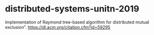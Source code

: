 # distributed-systems-unitn-2019

Implementation of Raymond tree-based algorithm for distributed mutual exclusion”.
https://dl.acm.org/citation.cfm?id=59295
